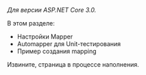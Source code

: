 _Для версии ASP.NET Core 3.0._

В этом разделе:

* Настройки Mapper
* Automapper для Unit-тестирования
* Пример создания mapping

Извините, страница в процессе наполнения.